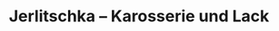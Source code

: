 ---
title: "Jerlitschka – Karosserie und Lack"
url: /wermelskirchen/jerlitschka-karosserie-und-lack/
shop: Autowerkstatt
---